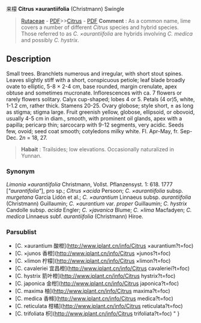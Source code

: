 来檬 **Citrus ×aurantiifolia** (Christmann) Swingle

> [Rutaceae](http://www.iplant.cn/info/Rutaceae?t=foc) - [PDF](http://www.iplant.cn/foc/pdf/Rutaceae.pdf)>>[Citrus](http://www.iplant.cn/info/Citrus?t=foc) - [PDF](http://www.iplant.cn/foc/pdf/Citrus.pdf)
> **Comment** : 
> As a common name, lime covers a number of different *Citrus* species and hybrid species. Those referred to as *C. ×aurantiifolia* are hybrids involving *C. medica* and possibly *C. hystrix*.

## Description

Small trees. Branchlets numerous and irregular, with short stout spines. Leaves slightly stiff with a short, conspicuous petiole; leaf blade broadly ovate to elliptic, 5-8 × 2-4 cm, base rounded, margin crenulate, apex obtuse and sometimes mucronate. Inflorescences with ca. 7 flowers or rarely flowers solitary. Calyx cup-shaped; lobes 4 or 5. Petals (4 or)5, white, 1-1.2 cm, rather thick. Stamens 20-25. Ovary globose; style short, ± as long as stigma; stigma large. Fruit greenish yellow, globose, ellipsoid, or obovoid, usually 4-5 cm in diam., smooth, with prominent oil glands, apex with a papilla; pericarp thin; sarcocarp with 9-12 segments, very acidic. Seeds few, ovoid; seed coat smooth; cotyledons milky white. Fl. Apr-May, fr. Sep-Dec. 2*n* = 18, 27.
> **Habait** : 
> Trailsides; low elevations. Occasionally naturalized in Yunnan.

### Synonym
*Limonia ×aurantiifolia* Christmann, Vollst. Pflanzensyst. 1: 618. 1777 [*\"aurantifolia\"*], pro sp.; *Citrus ×acida* Persoon; *C.* *×aurantiifolia* subsp. *murgetana* Garcia Lidón et al.; *C. ×aurantium* Linnaeus subsp. *aurantiifolia* (Christmann) Guillaumin; *C. ×aurantium* var. *proper* Guillaumin; *C. hystrix* Candolle subsp. *acida* Engler; *C. ×javanica* Blume; *C. ×lima* Macfadyen; *C. medica* Linnaeus subf. *aurantiifolia* (Christmann) Hiroe.

### Parsublist

* [C.  ×aurantium  酸橙](http://www.iplant.cn/info/Citrus ×aurantium?t=foc)
* [C.  ×junos  香橙](http://www.iplant.cn/info/Citrus ×junos?t=foc)
* [C.  ×limon  柠檬](http://www.iplant.cn/info/Citrus ×limon?t=foc)
* [C.  cavaleriei  宜昌橙](http://www.iplant.cn/info/Citrus cavaleriei?t=foc)
* [C.  hystrix  箭叶橙](http://www.iplant.cn/info/Citrus hystrix?t=foc)
* [C.  japonica  金柑](http://www.iplant.cn/info/Citrus japonica?t=foc)
* [C.  maxima  柚](http://www.iplant.cn/info/Citrus maxima?t=foc)
* [C.  medica  香橼](http://www.iplant.cn/info/Citrus medica?t=foc)
* [C.  reticulata  柑橘](http://www.iplant.cn/info/Citrus reticulata?t=foc)
* [C.  trifoliata  枳](http://www.iplant.cn/info/Citrus trifoliata?t=foc)
"
}